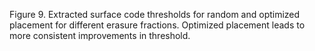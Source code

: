 Figure 9. Extracted surface code thresholds for random and optimized placement for different erasure fractions. Optimized placement leads to more consistent improvements in threshold.